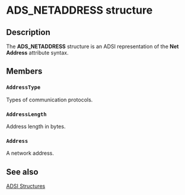 # ADS_NETADDRESS structure

## Description

The **ADS_NETADDRESS** structure is an ADSI representation of the **Net Address** attribute syntax.

## Members

### `AddressType`

Types of communication protocols.

### `AddressLength`

Address length in bytes.

### `Address`

A network address.

## See also

[ADSI Structures](https://learn.microsoft.com/windows/desktop/ADSI/adsi-structures)